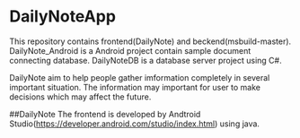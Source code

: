 # DailyNoteApp
This repository contains frontend(DailyNote) and beckend(msbuild-master).
DailyNote_Android is a Android project contain sample document connecting database.
DailyNoteDB is a database server project using C#.

DailyNote aim to help people gather imformation completely in several important situation. The information may important for user to make decisions which may affect the future. 

##DailyNote
The frontend is developed by Andtroid Studio(https://developer.android.com/studio/index.html) using java. 
